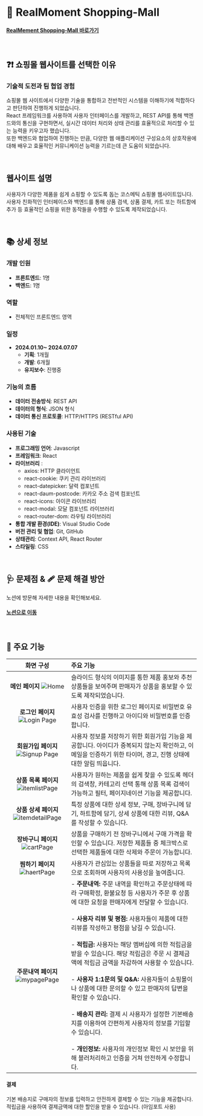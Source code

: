 # 🛒 RealMoment Shopping-Mall

#### [RealMement Shopping-Mall 바로가기](https://real-moment.kro.kr/)

</br>

## ❓❗ 쇼핑몰 웹사이트를 선택한 이유

### 기술적 도전과 팀 협업 경험

쇼핑몰 웹 사이트에서 다양한 기술을 통합하고 전반적인 시스템을 이해하기에 적합하다고 판단하여 진행하게 되었습니다.</br>
React 프레임워크를 사용하여 사용자 인터페이스를 개발하고, REST API를 통해 백엔드와의 통신을 구현하면서, 실시간 데이터 처리와 상태 관리를 효율적으로 처리할 수 있는 능력을 키우고자 했습니다.</br>
또한 백엔드와 협업하여 진행하는 만큼, 다양한 웹 애플리케이션 구성요소의 상호작용에 대해 배우고 효율적인 커뮤니케이션 능력을 기르는데 큰 도움이 되었습니다.

</br>

## 웹사이트 설명

사용자가 다양한 제품을 쉽게 쇼핑할 수 있도록 돕는 코스메틱 쇼핑몰 웹사이트입니다.</br>
사용자 친화적인 인터페이스와 백엔드를 통해 상품 검색, 상품 결제, 카트 또는 하트함에 추가 등 효율적인 쇼핑을 위한 동작들을 수행할 수 있도록 제작되었습니다.

</br>

## 📚 상세 정보

### 개발 인원

- **프론트엔드**: 1명
- **백엔드**: 1명

### 역할

- 전체적인 프론트엔드 영역

### 일정

- **2024.01.10~ 2024.07.07**
  - **기획**: 1개월
  - **개발**: 6개월
  - **유지보수**: 진행중

### 기능의 흐름

- **데이터 전송방식**: REST API
- **데이터의 형식**: JSON 형식
- **데이터 통신 프로토콜**: HTTP/HTTPS (RESTful API)

### 사용된 기술

- **프로그래밍 언어**: Javascript
- **프레임워크**: React
- **라이브러리** :
  - axios: HTTP 클라이언트
  - react-cookie: 쿠키 관리 라이브러리
  - react-datepicker: 달력 컴포넌트
  - react-daum-postcode: 카카오 주소 검색 컴포넌트
  - react-icons: 아이콘 라이브러리
  - react-modal: 모달 컴포넌트 라이브러리
  - react-router-dom: 라우팅 라이브러리
- **통합 개발 환경(IDE)**: Visual Studio Code
- **버전 관리 및 협업**: Git, GitHub
- **상태관리**: Context API, React Router
- **스타일링**: CSS

</br>

## 🩺 문제점 & 🩹 문제 해결 방안

노션에 방문해 자세한 내용을 확인해보세요.

#### [노션으로 이동](https://www.notion.so/Shopping-Mall-Project-83cac7f2de6f47b48037173179d5c961)

</br>

## 📢 주요 기능

|                                                        화면 구성                                                        | 주요 기능                                                                                                                                                                                                                                                                                                                                                                                                                                                                                                                                                                                                                                                                                                                                                                            |
| :---------------------------------------------------------------------------------------------------------------------: | :----------------------------------------------------------------------------------------------------------------------------------------------------------------------------------------------------------------------------------------------------------------------------------------------------------------------------------------------------------------------------------------------------------------------------------------------------------------------------------------------------------------------------------------------------------------------------------------------------------------------------------------------------------------------------------------------------------------------------------------------------------------------------------- |
|        **메인 페이지** ![Home](https://github.com/user-attachments/assets/9c79ad4d-cd4d-4cc2-8bf6-0562ca638495)         | 슬라이드 형식의 이미지를 통한 제품 홍보와 추천 상품들을 보여주며 판매자가 상품을 홍보할 수 있도록 제작되었습니다.                                                                                                                                                                                                                                                                                                                                                                                                                                                                                                                                                                                                                                                                    |
|    **로그인 페이지** ![Login Page](https://github.com/user-attachments/assets/f160fb25-bd58-456d-8a6d-66545fdd45b8)     | 사용자 인증을 위한 로그인 페이지로 비밀번호 유효성 검사를 진행하고 아이디와 비밀번호를 인증합니다.                                                                                                                                                                                                                                                                                                                                                                                                                                                                                                                                                                                                                                                                                   |
|   **회원가입 페이지** ![Signup Page](https://github.com/user-attachments/assets/268890c6-9cc3-4c79-9d8b-a926f9ffdd84)   | 사용자 정보를 저장하기 위한 회원가입 기능을 제공합니다. 아이디가 중복되지 않는지 확인하고, 이메일을 인증하기 위한 타이머, 경고, 진행 상태에 대한 알림 띄웁니다.                                                                                                                                                                                                                                                                                                                                                                                                                                                                                                                                                                                                                      |
|  **상품 목록 페이지** ![itemlistPage](https://github.com/user-attachments/assets/45dca454-02ab-4cba-8857-060067bd2bd6)  | 사용자가 원하는 제품을 쉽게 찾을 수 있도록 헤더의 검색창, 카테고리 선택 통해 상품 목록 검색이 가능하고 필터, 페이지네이션 기능을 제공합니다.                                                                                                                                                                                                                                                                                                                                                                                                                                                                                                                                                                                                                                         |
| **상품 상세 페이지** ![itemdetailPage](https://github.com/user-attachments/assets/e5c49346-d3c2-48d0-aa71-4131d671ca09) | 특정 상품에 대한 상세 정보, 구매, 장바구니에 담기, 하트함에 담기, 상세 상품에 대한 리뷰, Q&A를 작성할 수 있습니다.                                                                                                                                                                                                                                                                                                                                                                                                                                                                                                                                                                                                                                                                   |
|    **장바구니 페이지** ![cartPage](https://github.com/user-attachments/assets/4bf5c701-03e7-4340-8aea-b451615bd4ec)     | 상품을 구매하기 전 장바구니에서 구매 가격을 확인할 수 있습니다. 저장한 제품들 중 체크박스로 선택한 제품들에 대한 삭제와 주문이 가능합니다.                                                                                                                                                                                                                                                                                                                                                                                                                                                                                                                                                                                                                                           |
|     **찜하기 페이지** ![haertPage](https://github.com/user-attachments/assets/fcac4422-0c48-4950-aa5b-14da2d3315c7)     | 사용자가 관심있는 상품들을 따로 저장하고 목록으로 조회하며 사용자의 사용성을 높여줍니다.                                                                                                                                                                                                                                                                                                                                                                                                                                                                                                                                                                                                                                                                                             |
|   **주문내역 페이지** ![mypagePage](https://github.com/user-attachments/assets/fd46ad9d-25ee-40c2-93b5-5d38a181dd24)    | - **주문내역:** 주문 내역을 확인하고 주문상태에 따라 구매확정, 환불요청 등 사용자가 주문 후 상품에 대한 요청을 판매자에게 전달할 수 있습니다. </br></br> - **사용자 리뷰 및 평점:** 사용자들이 제품에 대한 리뷰를 작성하고 평점을 남길 수 있습니다. </br></br> - **적립금:** 사용자는 해당 멤버십에 의한 적립금을 받을 수 있습니다. 해당 적립금은 주문 시 결제금액에 적립금 금액을 차감하여 사용할 수 있습니다. </br></br> - **사용자 1:1문의 및 Q&A:** 사용자들이 쇼핑몰이나 상품에 대한 문의할 수 있고 판매자의 답변을 확인할 수 있습니다. </br></br> - **배송지 관리:** 결제 시 사용자가 설정한 기본배송지를 이용하여 간편하게 사용자의 정보를 기입할 수 있습니다. </br></br> - **개인정보:** 사용자의 개인정보 확인 시 보안을 위해 블러처리하고 인증을 거쳐 안전하게 수정합니다. |

#### 결제

기본 배송지로 구매자의 정보를 입력하고 안전하게 결제할 수 있는 기능을 제공합니다. 적립금을 사용하여 결제금액에 대한 할인을 받을 수 있습니다. (아임포트 사용)

</br>
